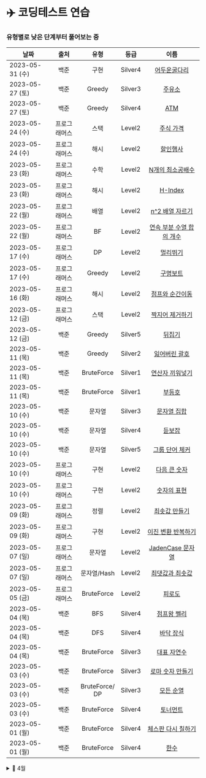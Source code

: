 # ✈️  코딩테스트 연습
### 유형별로 낮은 단계부터 풀어보는 중

|날짜|출처|유형|등급 |이름|
|-|:-:|:-:|:-:|:-:|
|2023-05-31 (수)|백준|구현|Silver4|<a href=https://www.acmicpc.net/problem/17266>어두운굴다리</a>|
|2023-05-27 (토)|백준|Greedy|Silver3|<a href="https://www.acmicpc.net/problem/13305">주유소</a>|
|2023-05-27 (토)|백준|Greedy|Silver4|<a href="https://www.acmicpc.net/problem/11399">ATM</a>|
|2023-05-24 (수)|프로그래머스|스택|Level2|<a href="https://school.programmers.co.kr/learn/courses/30/lessons/42584">주식 가격</a>|
|2023-05-24 (수)|프로그래머스|해시|Level2|<a href="https://school.programmers.co.kr/learn/courses/30/lessons/131127">할인행사</a>|
|2023-05-23 (화)|프로그래머스|수학|Level2|<a href="https://school.programmers.co.kr/learn/courses/30/lessons/12953">N개의 최소공배수</a>|
|2023-05-23 (화)|프로그래머스|해시|Level2|<a href="https://school.programmers.co.kr/learn/courses/30/lessons/42747">H-Index</a>|
|2023-05-22 (월)|프로그래머스|배열|Level2|<a href="https://school.programmers.co.kr/learn/courses/30/lessons/87390">n^2 배열 자르기</a>|
|2023-05-22 (월)|프로그래머스|BF|Level2|<a href="https://school.programmers.co.kr/learn/courses/30/lessons/131701">연속 부분 수열 합의 개수</a>|
|2023-05-17 (수)|프로그래머스|DP|Level2|<a href="https://school.programmers.co.kr/learn/courses/30/lessons/12914">멀리뛰기</a>|
|2023-05-17 (수)|프로그래머스|Greedy|Level2|<a href="https://school.programmers.co.kr/learn/courses/30/lessons/42885">구명보트</a>|
|2023-05-16 (화)|프로그래머스|해시|Level2|<a href="https://school.programmers.co.kr/learn/courses/30/lessons/12980">점프와 순간이동</a>|
|2023-05-12 (금)|프로그래머스|스택|Level2|<a href="https://school.programmers.co.kr/learn/courses/30/lessons/12973">짝지어 제거하기</a>|
|2023-05-12 (금)|백준|Greedy|Silver5|<a href="https://www.acmicpc.net/problem/1439">뒤집기</a>|
|2023-05-11 (목)|백준|Greedy|Silver2|<a href="https://www.acmicpc.net/problem/1541">잃어버린 괄호</a>|
|2023-05-11 (목)|백준|BruteForce|Silver1|<a href="https://www.acmicpc.net/problem/14888">연산자 끼워넣기</a>|
|2023-05-11 (목)|백준|BruteForce|Silver1|<a href="https://www.acmicpc.net/problem/2529">부등호</a>|
|2023-05-10 (수)|백준|문자열|Silver3|<a href="https://www.acmicpc.net/problem/14425">문자열 집합</a>|
|2023-05-10 (수)|백준|문자열|Silver4|<a href="https://www.acmicpc.net/problem/1764">듣보잡</a>|
|2023-05-10 (수)|백준|문자열|Silver5|<a href="https://www.acmicpc.net/problem/1316">그룹 단어 체커</a>|
|2023-05-10 (수)|프로그래머스|구현|Level2|<a href="https://school.programmers.co.kr/learn/courses/30/lessons/12911">다음 큰 숫자</a>|
|2023-05-10 (수)|프로그래머스|구현|Level2|<a href="https://school.programmers.co.kr/learn/courses/30/lessons/12924">숫자의 표현</a>|
|2023-05-09 (화)|프로그래머스|정렬|Level2|<a href="https://school.programmers.co.kr/learn/courses/30/lessons/12941">최솟값 만들기</a>|
|2023-05-09 (화)|프로그래머스|구현|Level2|<a href="https://school.programmers.co.kr/learn/courses/30/lessons/70129">이진 변환 반복하기</a>|
|2023-05-07 (일)|프로그래머스|문자열|Level2|<a href="https://school.programmers.co.kr/learn/courses/30/lessons/12951">JadenCase 문자열</a>|
|2023-05-07 (일)|프로그래머스|문자열/Hash|Level2|<a href="https://school.programmers.co.kr/learn/courses/30/lessons/12939">최댓값과 최솟값</a>|
|2023-05-05 (금)|프로그래머스|BruteForce|Level2|<a href="https://school.programmers.co.kr/learn/courses/30/lessons/87946">피로도</a>|
|2023-05-04 (목)|백준|BFS|Silver4|<a href="https://www.acmicpc.net/problem/16173">점프왕 쩰리</a>|
|2023-05-04 (목)|백준|DFS|Silver4|<a href="https://www.acmicpc.net/problem/1388">바닥 장식</a>|
|2023-05-04 (목)|백준|BruteForce|Silver3|<a href="https://www.acmicpc.net/problem/2548">대표 자연수</a>|
|2023-05-03 (수)|백준|BruteForce|Silver3|<a href="https://www.acmicpc.net/problem/16922">로마 숫자 만들기</a>|
|2023-05-03 (수)|백준|BruteForce/<br>DP|Silver3|<a href="https://www.acmicpc.net/problem/10974">모든 순열</a>|
|2023-05-03 (수)|백준|BruteForce|Silver4|<a href="https://www.acmicpc.net/problem/1057">토너먼트</a>|
|2023-05-01 (월)|백준|BruteForce|Silver4|<a href="https://www.acmicpc.net/problem/1018">체스판 다시 칠하기</a>|
|2023-05-01 (월)|백준|BruteForce|Silver4|<a href="https://www.acmicpc.net/problem/1065">한수</a>|



<details>
<summary> 🌷 4월</summary>

|날짜|출처|유형|등급 |이름|
|-|:-:|:-:|:-:|:-:|
|2023-04-29 (토)|백준|BruteForce|Silver5|<a href="https://www.acmicpc.net/problem/11650">좌표 정렬하기</a>|
|2023-04-29 (토)|백준|BruteForce|Silver5|<a href="https://www.acmicpc.net/problem/4673">셀프 넘버</a>|
|2023-04-26 (수)|백준|DP|Silver3|<a href="https://www.acmicpc.net/problem/2193">이친수</a>|
|2023-04-26 (수)|백준|DP|Bronze1|<a href="https://www.acmicpc.net/problem/2775">부녀회장이 될테야</a>|
|2023-04-21 (금)|백준|DP/<br>Greedy|Silver|<a href="https://www.acmicpc.net/problem/2839">설탕 배달</a>|
|2023-04-20 (목)|백준|백트래킹|Gold4|<a href = "https://www.acmicpc.net/problem/9663">N-Queen</a>|
|2023-04-19 (수)|백준|백트래킹|Silver3|<a href = "https://www.acmicpc.net/problem/15652">N과 M (4)</a><br><a href = "https://www.acmicpc.net/problem/15651">N과 M (3)</a><br><a href = "https://www.acmicpc.net/problem/15650">N과 M (2)</a><br><a href = "https://www.acmicpc.net/problem/15649">N과 M (1)</a>|
|2023-04-18 (화)|백준|BFS<br>BFS<br>DFS|Silver1<br>Silver2<br>Silver2|<a href="https://www.acmicpc.net/problem/2178">미로탐색</a><br><a href ="https://www.acmicpc.net/problem/24444">알고리즘 수업 - 너비 우선 탐색 1</a><br><a href="https://www.acmicpc.net/problem/24479">알고리즘 수업 - 깊이 우선 탐색 1</a><br>
|2023-04-17 (월)|백준|DP|Silver3|<a href = "https://www.acmicpc.net/problem/9461">파도반 수열</a>|
|2023-04-15 (토)|백준|BFS|Silver1|<a href = "https://www.acmicpc.net/problem/1697">숨바꼭질</a>

</details>
